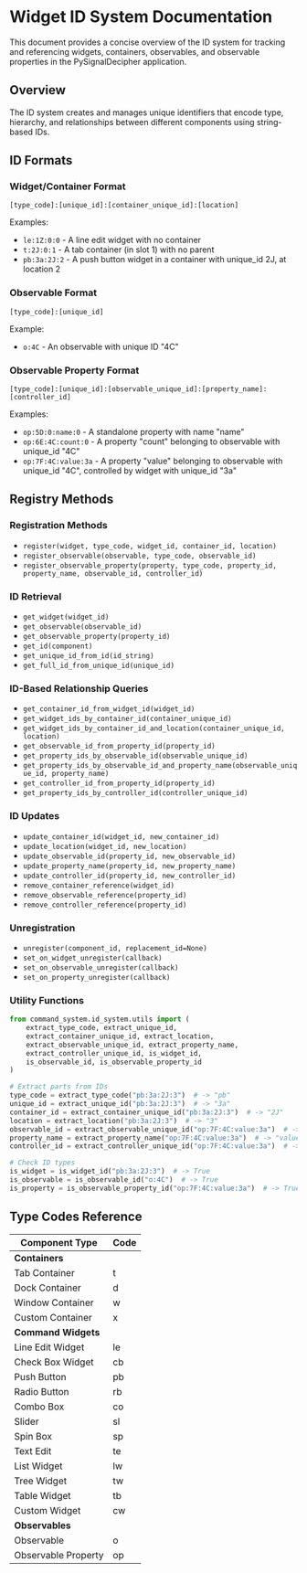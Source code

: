 # Widget ID System Documentation

This document provides a concise overview of the ID system for tracking and referencing widgets, containers, observables, and observable properties in the PySignalDecipher application.

## Overview

The ID system creates and manages unique identifiers that encode type, hierarchy, and relationships between different components using string-based IDs.

## ID Formats

### Widget/Container Format
```
[type_code]:[unique_id]:[container_unique_id]:[location]
```

Examples:
- `le:1Z:0:0` - A line edit widget with no container
- `t:2J:0:1` - A tab container (in slot 1) with no parent
- `pb:3a:2J:2` - A push button widget in a container with unique_id 2J, at location 2

### Observable Format
```
[type_code]:[unique_id]
```

Example:
- `o:4C` - An observable with unique ID "4C"

### Observable Property Format
```
[type_code]:[unique_id]:[observable_unique_id]:[property_name]:[controller_id]
```

Examples:
- `op:5D:0:name:0` - A standalone property with name "name"
- `op:6E:4C:count:0` - A property "count" belonging to observable with unique_id "4C"
- `op:7F:4C:value:3a` - A property "value" belonging to observable with unique_id "4C", controlled by widget with unique_id "3a"

## Registry Methods

### Registration Methods
- `register(widget, type_code, widget_id, container_id, location)`
- `register_observable(observable, type_code, observable_id)`
- `register_observable_property(property, type_code, property_id, property_name, observable_id, controller_id)`

### ID Retrieval
- `get_widget(widget_id)`
- `get_observable(observable_id)`
- `get_observable_property(property_id)`
- `get_id(component)`
- `get_unique_id_from_id(id_string)`
- `get_full_id_from_unique_id(unique_id)`

### ID-Based Relationship Queries
- `get_container_id_from_widget_id(widget_id)`
- `get_widget_ids_by_container_id(container_unique_id)`
- `get_widget_ids_by_container_id_and_location(container_unique_id, location)`
- `get_observable_id_from_property_id(property_id)`
- `get_property_ids_by_observable_id(observable_unique_id)`
- `get_property_ids_by_observable_id_and_property_name(observable_unique_id, property_name)`
- `get_controller_id_from_property_id(property_id)`
- `get_property_ids_by_controller_id(controller_unique_id)`

### ID Updates
- `update_container_id(widget_id, new_container_id)`
- `update_location(widget_id, new_location)`
- `update_observable_id(property_id, new_observable_id)`
- `update_property_name(property_id, new_property_name)`
- `update_controller_id(property_id, new_controller_id)`
- `remove_container_reference(widget_id)`
- `remove_observable_reference(property_id)`
- `remove_controller_reference(property_id)`

### Unregistration
- `unregister(component_id, replacement_id=None)`
- `set_on_widget_unregister(callback)`
- `set_on_observable_unregister(callback)`
- `set_on_property_unregister(callback)`

### Utility Functions

```python
from command_system.id_system.utils import (
    extract_type_code, extract_unique_id, 
    extract_container_unique_id, extract_location,
    extract_observable_unique_id, extract_property_name,
    extract_controller_unique_id, is_widget_id,
    is_observable_id, is_observable_property_id
)

# Extract parts from IDs
type_code = extract_type_code("pb:3a:2J:3")  # -> "pb"
unique_id = extract_unique_id("pb:3a:2J:3")  # -> "3a"
container_id = extract_container_unique_id("pb:3a:2J:3")  # -> "2J"
location = extract_location("pb:3a:2J:3")  # -> "3"
observable_id = extract_observable_unique_id("op:7F:4C:value:3a")  # -> "4C"
property_name = extract_property_name("op:7F:4C:value:3a")  # -> "value"
controller_id = extract_controller_unique_id("op:7F:4C:value:3a")  # -> "3a"

# Check ID types
is_widget = is_widget_id("pb:3a:2J:3")  # -> True
is_observable = is_observable_id("o:4C")  # -> True
is_property = is_observable_property_id("op:7F:4C:value:3a")  # -> True
```

## Type Codes Reference

| Component Type | Code |
|-------------|------|
| **Containers** |  |
| Tab Container | t |
| Dock Container | d |
| Window Container | w |
| Custom Container | x |
| **Command Widgets** |  |
| Line Edit Widget | le |
| Check Box Widget | cb |
| Push Button | pb |
| Radio Button | rb |
| Combo Box | co |
| Slider | sl |
| Spin Box | sp |
| Text Edit | te |
| List Widget | lw |
| Tree Widget | tw |
| Table Widget | tb |
| Custom Widget | cw |
| **Observables** |  |
| Observable | o |
| Observable Property | op |